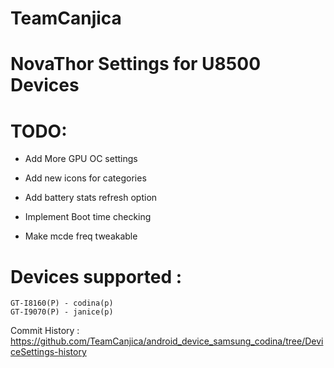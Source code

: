 TeamCanjica
===========
NovaThor Settings for U8500 Devices
====================================
TODO:
=======

  - Add More GPU OC settings

  - Add new icons for categories

  - Add battery stats refresh option

  - Implement Boot time checking

  - Make mcde freq tweakable

Devices supported :
===================

	GT-I8160(P) - codina(p)
	GT-I9070(P) - janice(p)

Commit History : https://github.com/TeamCanjica/android_device_samsung_codina/tree/DeviceSettings-history
